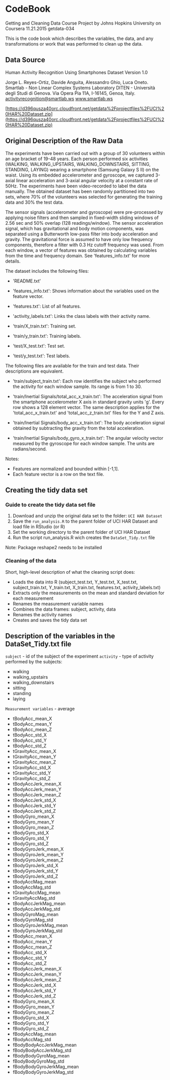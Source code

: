 # CodeBook

Getting and Cleaning Data Course Project 
by Johns Hopkins University on Coursera
11.21.2015 getdata-034

This is the code book which describes the variables, the data, and any transformations or work that was performed to clean up the data.


## Data Source

Human Activity Recognition Using Smartphones Dataset
Version 1.0

Jorge L. Reyes-Ortiz, Davide Anguita, Alessandro Ghio, Luca Oneto.
Smartlab - Non Linear Complex Systems Laboratory
DITEN - Università degli Studi di Genova.
Via Opera Pia 11A, I-16145, Genoa, Italy.
activityrecognition@smartlab.ws
www.smartlab.ws

[https://d396qusza40orc.cloudfront.net/getdata%2Fprojectfiles%2FUCI%20HAR%20Dataset.zip](https://d396qusza40orc.cloudfront.net/getdata%2Fprojectfiles%2FUCI%20HAR%20Dataset.zip)


## Original Description of the Raw Data
The experiments have been carried out with a group of 30 volunteers within an age bracket of 19-48 years. Each person performed six activities (WALKING, WALKING_UPSTAIRS, WALKING_DOWNSTAIRS, SITTING, STANDING, LAYING) wearing a smartphone (Samsung Galaxy S II) on the waist. Using its embedded accelerometer and gyroscope, we captured 3-axial linear acceleration and 3-axial angular velocity at a constant rate of 50Hz. The experiments have been video-recorded to label the data manually. The obtained dataset has been randomly partitioned into two sets, where 70% of the volunteers was selected for generating the training data and 30% the test data. 

The sensor signals (accelerometer and gyroscope) were pre-processed by applying noise filters and then sampled in fixed-width sliding windows of 2.56 sec and 50% overlap (128 readings/window). The sensor acceleration signal, which has gravitational and body motion components, was separated using a Butterworth low-pass filter into body acceleration and gravity. The gravitational force is assumed to have only low frequency components, therefore a filter with 0.3 Hz cutoff frequency was used. From each window, a vector of features was obtained by calculating variables from the time and frequency domain. See 'features_info.txt' for more details. 


The dataset includes the following files:

- 'README.txt'

- 'features_info.txt': Shows information about the variables used on the feature vector.

- 'features.txt': List of all features.

- 'activity_labels.txt': Links the class labels with their activity name.

- 'train/X_train.txt': Training set.

- 'train/y_train.txt': Training labels.

- 'test/X_test.txt': Test set.

- 'test/y_test.txt': Test labels.

The following files are available for the train and test data. Their descriptions are equivalent. 

- 'train/subject_train.txt': Each row identifies the subject who performed the activity for each window sample. Its range is from 1 to 30. 

- 'train/Inertial Signals/total_acc_x_train.txt': The acceleration signal from the smartphone accelerometer X axis in standard gravity units 'g'. Every row shows a 128 element vector. The same description applies for the 'total_acc_x_train.txt' and 'total_acc_z_train.txt' files for the Y and Z axis. 

- 'train/Inertial Signals/body_acc_x_train.txt': The body acceleration signal obtained by subtracting the gravity from the total acceleration. 

- 'train/Inertial Signals/body_gyro_x_train.txt': The angular velocity vector measured by the gyroscope for each window sample. The units are radians/second. 


Notes: 

- Features are normalized and bounded within [-1,1].
- Each feature vector is a row on the text file.



## Creating the tidy data set

### Guide to create the tidy data set file
1. Download and unzip the original data set to the folder: `UCI HAR Dataset`
2. Save the `run_analysis.R` to the parent folder of UCI HAR Dataset and load file in RStudio (or R)
3. Set the working directory to the parent folder of UCI HAR Dataset
4. Run the script run_analysis.R wich creates the `DataSet_Tidy.txt` file

Note: Package reshape2 needs to be installed 

### Cleaning of the data
Short, high-level description of what the cleaning script does:
* Loads the data into R (subject_test.txt, Y_test.txt, X_test.txt, subject_train.txt, Y_train.txt, X_train.txt, features.txt, activity_labels.txt)
* Extracts only the measurements on the mean and standard deviation for each measurement
* Renames the measurement variable names
* Combines the data frames: subject, activity, data
* Renames the activity names
* Creates and saves the tidy data set

## Description of the variables in the DataSet_Tidy.txt file
`subject` - id of the subject of the experiment
`activity` - type of activity performed by the subjects:
* walking
* walking_upstairs
* walking_downstairs
* sitting
* standing
* laying    

`Measurement variables` - average
* tBodyAcc_mean_X          
* tBodyAcc_mean_Y          
* tBodyAcc_mean_Z          
* tBodyAcc_std_X           
* tBodyAcc_std_Y           
* tBodyAcc_std_Z           
* tGravityAcc_mean_X       
* tGravityAcc_mean_Y       
* tGravityAcc_mean_Z       
* tGravityAcc_std_X        
* tGravityAcc_std_Y        
* tGravityAcc_std_Z        
* tBodyAccJerk_mean_X      
* tBodyAccJerk_mean_Y      
* tBodyAccJerk_mean_Z      
* tBodyAccJerk_std_X       
* tBodyAccJerk_std_Y       
* tBodyAccJerk_std_Z       
* tBodyGyro_mean_X         
* tBodyGyro_mean_Y         
* tBodyGyro_mean_Z         
* tBodyGyro_std_X          
* tBodyGyro_std_Y          
* tBodyGyro_std_Z          
* tBodyGyroJerk_mean_X     
* tBodyGyroJerk_mean_Y     
* tBodyGyroJerk_mean_Z     
* tBodyGyroJerk_std_X      
* tBodyGyroJerk_std_Y      
* tBodyGyroJerk_std_Z      
* tBodyAccMag_mean         
* tBodyAccMag_std          
* tGravityAccMag_mean      
* tGravityAccMag_std       
* tBodyAccJerkMag_mean     
* tBodyAccJerkMag_std      
* tBodyGyroMag_mean        
* tBodyGyroMag_std         
* tBodyGyroJerkMag_mean    
* tBodyGyroJerkMag_std     
* fBodyAcc_mean_X          
* fBodyAcc_mean_Y          
* fBodyAcc_mean_Z          
* fBodyAcc_std_X           
* fBodyAcc_std_Y           
* fBodyAcc_std_Z           
* fBodyAccJerk_mean_X      
* fBodyAccJerk_mean_Y      
* fBodyAccJerk_mean_Z      
* fBodyAccJerk_std_X       
* fBodyAccJerk_std_Y       
* fBodyAccJerk_std_Z       
* fBodyGyro_mean_X         
* fBodyGyro_mean_Y         
* fBodyGyro_mean_Z         
* fBodyGyro_std_X          
* fBodyGyro_std_Y          
* fBodyGyro_std_Z          
* fBodyAccMag_mean         
* fBodyAccMag_std          
* fBodyBodyAccJerkMag_mean 
* fBodyBodyAccJerkMag_std  
* fBodyBodyGyroMag_mean    
* fBodyBodyGyroMag_std     
* fBodyBodyGyroJerkMag_mean
* fBodyBodyGyroJerkMag_std








